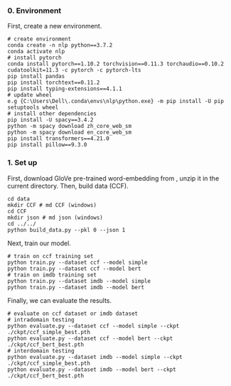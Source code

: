 ### 0. Environment
First, create a new environment.
~~~
# create environment
conda create -n nlp python==3.7.2
conda activate nlp
# install pytorch
conda install pytorch==1.10.2 torchvision==0.11.3 torchaudio==0.10.2 cudatoolkit=11.3 -c pytorch -c pytorch-lts
pip install pandas
pip install torchtext==0.11.2
pip install typing-extensions==4.1.1
# update wheel
e.g {C:\Users\Dell\.conda\envs\nlp\python.exe} -m pip install -U pip setuptools wheel
# install other dependencies
pip install -U spacy==3.4.2
python -m spacy download zh_core_web_sm
python -m spacy download en_core_web_sm
pip install transformers==4.21.0
pip install pillow==9.3.0
~~~
### 1. Set up
First, download GloVe pre-trained word-embedding from , unzip it in the current directory.
Then, build data (CCF).
~~~
cd data 
mkdir CCF # md CCF (windows)
cd CCF
mkdir json # md json (windows)
cd ../../
python build_data.py --pkl 0 --json 1
~~~
Next, train our model.
~~~
# train on ccf training set
python train.py --dataset ccf --model simple
python train.py --dataset ccf --model bert
# train on imdb training set
python train.py --dataset imdb --model simple
python train.py --dataset imdb --model bert
~~~
Finally, we can evaluate the results.
~~~
# evaluate on ccf dataset or imdb dataset
# intradomain testing
python evaluate.py --dataset ccf --model simple --ckpt ./ckpt/ccf_simple_best.pth
python evaluate.py --dataset ccf --model bert --ckpt ./ckpt/ccf_bert_best.pth
# interdomain testing
python evaluate.py --dataset imdb --model simple --ckpt ./ckpt/ccf_simple_best.pth
python evaluate.py --dataset imdb --model bert --ckpt ./ckpt/ccf_bert_best.pth 
~~~
